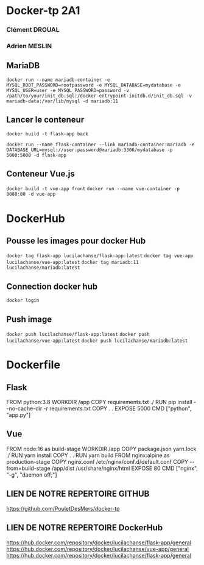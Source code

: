 # Docker-tp 2A1

### Clément DROUAL
### Adrien MESLIN


## MariaDB

`docker run --name mariadb-container -e MYSQL_ROOT_PASSWORD=rootpassword -e MYSQL_DATABASE=mydatabase -e MYSQL_USER=user -e MYSQL_PASSWORD=password -v /path/to/your/init_db.sql:/docker-entrypoint-initdb.d/init_db.sql -v mariadb-data:/var/lib/mysql -d mariadb:11
`

## Lancer le conteneur
`docker build -t flask-app back`

`docker run --name flask-container --link mariadb-container:mariadb -e DATABASE_URL=mysql://user:password@mariadb:3306/mydatabase -p 5000:5000 -d flask-app`


## Conteneur Vue.js
`docker build -t vue-app front`
`docker run --name vue-container -p 8080:80 -d vue-app`

# DockerHub

## Pousse les images pour docker Hub
`docker tag flask-app lucilachanse/flask-app:latest`
`docker tag vue-app lucilachanse/vue-app:latest`
`docker tag mariadb:11 lucilachanse/mariadb:latest`

## Connection docker hub
`docker login`


## Push image
`docker push lucilachanse/flask-app:latest`
`docker push lucilachanse/vue-app:latest`
`docker push lucilachanse/mariadb:latest`

# Dockerfile

## Flask
FROM python:3.8
WORKDIR /app
COPY requirements.txt ./
RUN pip install --no-cache-dir -r requirements.txt
COPY . .
EXPOSE 5000
CMD ["python", "app.py"]

## Vue
FROM node:16 as build-stage
WORKDIR /app
COPY package.json yarn.lock ./
RUN yarn install
COPY . .
RUN yarn build
FROM nginx:alpine as production-stage
COPY nginx.conf /etc/nginx/conf.d/default.conf
COPY --from=build-stage /app/dist /usr/share/nginx/html
EXPOSE 80
CMD ["nginx", "-g", "daemon off;"]

## LIEN DE NOTRE REPERTOIRE GITHUB
https://github.com/PouletDesMers/docker-tp 

## LIEN DE NOTRE REPERTOIRE DockerHub
https://hub.docker.com/repository/docker/lucilachanse/flask-app/general
https://hub.docker.com/repository/docker/lucilachanse/vue-app/general
https://hub.docker.com/repository/docker/lucilachanse/flask-app/general